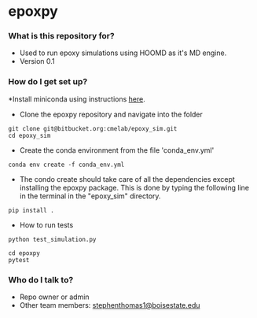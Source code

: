 # epoxpy #


### What is this repository for? ###

* Used to run epoxy simulations using HOOMD as it's MD engine.
* Version 0.1

### How do I get set up? ###

*Install miniconda using instructions [here](https://conda.io/docs/install/quick.html#miniconda-quick-install-requirements).

* Clone the epoxpy repository and navigate into the folder
```
git clone git@bitbucket.org:cmelab/epoxy_sim.git
cd epoxy_sim
```

* Create the conda environment from the file 'conda_env.yml'
```
conda env create -f conda_env.yml
```
* The condo create should take care of all the dependencies except installing the epoxpy package. This is done by typing the following line in the terminal in the "epoxy_sim" directory.
```
pip install .
```
* How to run tests
```
python test_simulation.py

cd epoxpy
pytest
```

### Who do I talk to? ###

* Repo owner or admin
* Other team members: stephenthomas1@boisestate.edu